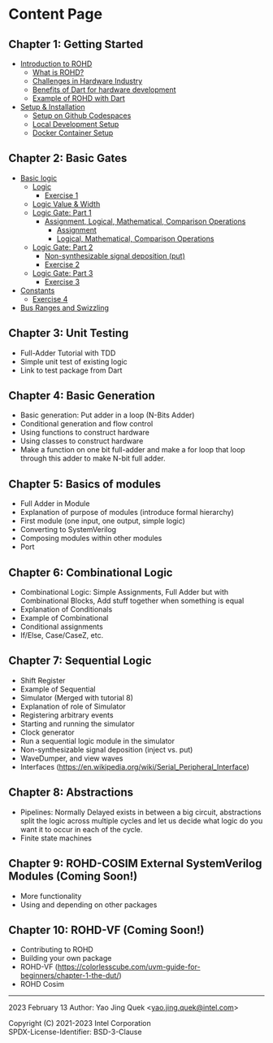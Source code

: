 # Content Page

## Chapter 1: Getting Started
- [Introduction to ROHD](./chapter_1/00_introduction_to_rohd.md)
  * [What is ROHD?](./chapter_1/00_introduction_to_rohd.md) 
  * [Challenges in Hardware Industry](./chapter_1/00_introduction_to_rohd.md#challenges-in-hardware-industry)
  * [Benefits of Dart for hardware development](./chapter_1/00_introduction_to_rohd.md#benefits-of-dart-for-hardware-development)
  * [Example of ROHD with Dart](./chapter_1/00_introduction_to_rohd.md#example-of-rohd-with-dart)
- [Setup & Installation](./chapter_1/01-Setup_Installation.md)
  * [Setup on Github Codespaces](./chapter_1/01-Setup_Installation.md#setup-on-github-codespaces-recommended)
  * [Local Development Setup](./chapter_1/01-Setup_Installation.md#local-development-setup)
  * [Docker Container Setup](./chapter_1/01-Setup_Installation.md#docker-container-setup)

## Chapter 2: Basic Gates
- [Basic logic](./chapter_2/00_basic_logic.md#basic-logic)
  * [Logic](./chapter_2/00_basic_logic.md#logic)
    * [Exercise 1](./chapter_2/00_basic_logic.md#exercise-1)
  * [Logic Value & Width](./chapter_2/00_basic_logic.md#logic-value--width)
  * [Logic Gate: Part 1](./chapter_2/00_basic_logic.md#logic-gate-part-1)
    * [Assignment, Logical, Mathematical, Comparison Operations](./chapter_2/00_basic_logic.md#assignment-logical-mathematical-comparison-operations)
      * [Assignment](./chapter_2/00_basic_logic.md#assignment)
      * [Logical, Mathematical, Comparison Operations](./chapter_2/00_basic_logic.md#logical-mathematical-comparison-operations)
  * [Logic Gate: Part 2](./chapter_2/00_basic_logic.md#logic-gate-part-2)
    * [Non-synthesizable signal deposition (put)](./chapter_2/00_basic_logic.md#non-synthesizable-signal-deposition-put)
    * [Exercise 2](./chapter_2/00_basic_logic.md#exercise-2)
  * [Logic Gate: Part 3](./chapter_2/00_basic_logic.md#logic-gate-part-3)
    * [Exercise 3](./chapter_2/00_basic_logic.md#exercise-3)
- [Constants](./chapter_2/00_basic_logic.md#constants)
  * [Exercise 4](./chapter_2/00_basic_logic.md#exercise-4)
- [Bus Ranges and Swizzling](./chapter_2/00_basic_logic.md#bus-ranges-and-swizzling)

## Chapter 3: Unit Testing
  * Full-Adder Tutorial with TDD
  * Simple unit test of existing logic
  * Link to test package from Dart

## Chapter 4: Basic Generation
  * Basic generation: Put adder in a loop (N-Bits Adder)
  * Conditional generation and flow control
  * Using functions to construct hardware
  * Using classes to construct hardware
  * Make a function on one bit full-adder and make a for loop that loop through this adder to make N-bit full adder.

## Chapter 5: Basics of modules
  * Full Adder in Module
  * Explanation of purpose of modules (introduce formal hierarchy)
  * First module (one input, one output, simple logic)
  * Converting to SystemVerilog
  * Composing modules within other modules
  * Port

## Chapter 6: Combinational Logic
  * Combinational Logic: Simple Assignments, Full Adder but with Combinational Blocks, Add stuff together when something is equal
  * Explanation of Conditionals
  * Example of Combinational
  * Conditional assignments
  * If/Else, Case/CaseZ, etc.

## Chapter 7: Sequential Logic
  * Shift Register
  * Example of Sequential
  * Simulator (Merged with tutorial 8)
  * Explanation of role of Simulator
  * Registering arbitrary events
  * Starting and running the simulator
  * Clock generator
  * Run a sequential logic module in the simulator
  * Non-synthesizable signal deposition (inject vs. put)
  * WaveDumper, and view waves
  * Interfaces (https://en.wikipedia.org/wiki/Serial_Peripheral_Interface)

## Chapter 8: Abstractions
  * Pipelines: Normally Delayed exists in between a big circuit, abstractions split the logic across multiple cycles and let us decide what logic do you want it to occur in each of the cycle.
  * Finite state machines

## Chapter 9: ROHD-COSIM External SystemVerilog Modules (Coming Soon!)
  * More functionality
  * Using and depending on other packages

## Chapter 10: ROHD-VF (Coming Soon!)

* Contributing to ROHD
* Building your own package
* ROHD-VF (https://colorlesscube.com/uvm-guide-for-beginners/chapter-1-the-dut/)
* ROHD Cosim

----------------
2023 February 13
Author: Yao Jing Quek <<yao.jing.quek@intel.com>>

 
Copyright (C) 2021-2023 Intel Corporation  
SPDX-License-Identifier: BSD-3-Clause